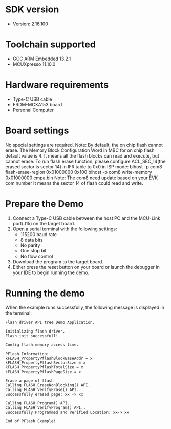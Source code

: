 
SDK version
===========
- Version: 2.16.100

Toolchain supported
===================
- GCC ARM Embedded  13.2.1
- MCUXpresso  11.10.0

Hardware requirements
=====================
- Type-C USB cable
- FRDM-MCXA153 board
- Personal Computer

Board settings
==============
No special settings are required.
Note: By default, the on chip flash cannot erase. 
The Memory Block Configuration Word in MBC for on chip flash default value is 4.
It means all the flash blocks can read and execute, but cannot erase.
To run flash erase function, please configure ACL_SEC_14(the erased sector is sector 14) in IFR table to 0x0 in ISP mode:
    blhost -p com8 flash-erase-region 0x01000000 0x100
    blhost -p com8 write-memory 0x01000000 cmpa.bin
    Note: The com8 need update based on your EVK com number
It means the sector 14 of flash could read and write.

Prepare the Demo
================
1.  Connect a Type-C USB cable between the host PC and the MCU-Link port(J15) on the target board.
2.  Open a serial terminal with the following settings:
    - 115200 baud rate
    - 8 data bits
    - No parity
    - One stop bit
    - No flow control
3.  Download the program to the target board.
4.  Either press the reset button on your board or launch the debugger in your IDE to begin running the demo.

Running the demo
================

When the example runs successfully, the following message is displayed in the terminal:

```
Flash driver API tree Demo Application.

Initializing flash driver.
Flash init successfull!.

Config flash memory access time. 

PFlash Information:
kFLASH_PropertyPflashBlockBaseAddr = x
kFLASH_PropertyPflashSectorSize = x
kFLASH_PropertyPflashTotalSize = x
kFLASH_PropertyPflashPageSize = x

Erase a page of flash
Calling FLASH_EraseNonBlocking() API.
Calling FLASH_VerifyErase() API.
Successfully erased page: xx -> xx

Calling FLASH_Program() API.
Calling FLASH_VerifyProgram() API..
Successfully Programmed and Verified Location: xx-> xx

End of PFlash Example!
```

